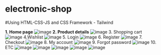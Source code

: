 # electronic-shop
#Using HTML-CSS-JS and CSS Framework - Tailwind

**1. Home page**
![image](https://github.com/HuynhNhu1510/Ecommerce-Template/assets/103118620/da9066be-e91d-46ea-941a-12f9c2319a8b)
**2. Product details**
![image](https://github.com/HuynhNhu1510/Ecommerce-Template/assets/103118620/6d4d602e-cd43-4b4c-af8e-7009f9fddbf6)
3. Shopping cart
![image](https://github.com/HuynhNhu1510/Ecommerce-Template/assets/103118620/18d31859-0bf5-4996-bbd5-a6528a0c2a36)
4.Wishlist
![image](https://github.com/HuynhNhu1510/Ecommerce-Template/assets/103118620/b962d40d-e0b3-4488-b192-427542751d39)
5. Login
![image](https://github.com/HuynhNhu1510/Ecommerce-Template/assets/103118620/74d225c1-1ba0-4e59-9ecc-4c2667c82a4b)
6. Register
![image](https://github.com/HuynhNhu1510/Ecommerce-Template/assets/103118620/b351080c-bb42-4d76-a05d-b5a846954766)
7. Checkout
![image](https://github.com/HuynhNhu1510/Ecommerce-Template/assets/103118620/0c124d58-fa8a-4490-81e2-d34fb7090be8)
8. My account
![image](https://github.com/HuynhNhu1510/Ecommerce-Template/assets/103118620/63602161-f5e3-4dc0-b93e-e3937843beb6)
9. Forgot password
![image](https://github.com/HuynhNhu1510/Ecommerce-Template/assets/103118620/96c07766-a02f-4960-8c97-efdf5f74e3eb)
10. ETC
![image](https://github.com/HuynhNhu1510/Ecommerce-Template/assets/103118620/22cd861f-c4bc-4852-93b4-9c142071456a)
![image](https://github.com/HuynhNhu1510/Ecommerce-Template/assets/103118620/25296109-6e70-4dcb-8ecd-fef476020c33)
![image](https://github.com/HuynhNhu1510/Ecommerce-Template/assets/103118620/827fb9bb-27ba-42d6-8d58-22cab6034d44)
![image](https://github.com/HuynhNhu1510/Ecommerce-Template/assets/103118620/1ac6a682-3a9d-4e74-9247-66ad372a4883)
![image](https://github.com/HuynhNhu1510/Ecommerce-Template/assets/103118620/fa3baa36-8fa6-4f32-8ebf-085fc7a91445)


